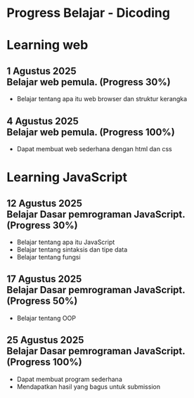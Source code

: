 Progress Belajar - Dicoding
==

Learning web
==
**1 Agustus 2025**<br>
Belajar web pemula. (Progress 30%)
--
* Belajar tentang apa itu web browser dan struktur kerangka

**4 Agustus 2025**<br>
Belajar web pemula. (Progress 100%)
--
* Dapat membuat web sederhana dengan html dan css

Learning JavaScript
==
**12 Agustus 2025**<br>
Belajar Dasar pemrograman JavaScript. (Progress 30%)
--
* Belajar tentang apa itu JavaScript
* Belajar tentang sintaksis dan tipe data
* Belajar tentang fungsi

**17 Agustus 2025**<br>
Belajar Dasar pemrograman JavaScript. (Progress 50%)
--
* Belajar tentang OOP

**25 Agustus 2025**<br>
Belajar Dasar pemrograman JavaScript. (Progress 100%)
--
* Dapat membuat program sederhana
* Mendapatkan hasil yang bagus untuk submission


